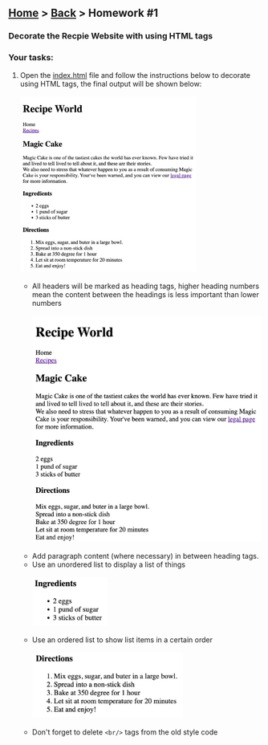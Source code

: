 ## [Home](../../../README.md) > [Back](../lesson.md) > Homework #1

### Decorate the Recpie Website with using HTML tags

### Your tasks:

1. Open the [index.html](index.html) file and follow the instructions below to decorate using HTML tags, the final output will be shown below:
   <br/><br/><img src="img.png" width="350"/><br/><br/>
   - All headers will be marked as heading tags, higher heading numbers mean the content between the headings is less important than lower numbers
     <br/><br/><img src="img_1.png" width="512"/><br/><br/>
   - Add paragraph content (where necessary) in between heading tags.
   - Use an unordered list to display a list of things
     <br/><br/><img src="img_2.png" width="150"/><br/><br/>
   - Use an ordered list to show list items in a certain order
     <br/><br/><img src="img_3.png" width="300"/><br/><br/>
   - Don't forget to delete `<br/>` tags from the old style code
